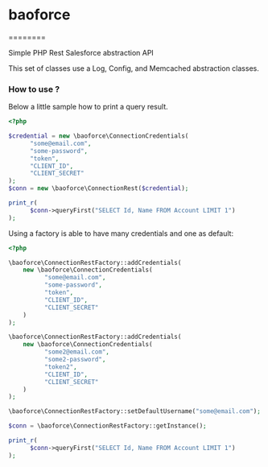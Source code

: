 # baoforce
========

Simple PHP Rest Salesforce abstraction API

This set of classes use a Log, Config, and Memcached abstraction classes.


### How to use ?

Below a little sample how to print a query result.

```php
<?php

$credential = new \baoforce\ConnectionCredentials(
	  "some@email.com",
	  "some-password",
	  "token",
	  "CLIENT_ID",    
	  "CLIENT_SECRET"  
);
$conn = new \baoforce\ConnectionRest($credential);

print_r( 
	  $conn->queryFirst("SELECT Id, Name FROM Account LIMIT 1")
);

```


Using a factory is able to have many credentials and one as default:


```php
<?php

\baoforce\ConnectionRestFactory::addCredentials(
	new \baoforce\ConnectionCredentials(
		  "some@email.com",
		  "some-password",
		  "token",
		  "CLIENT_ID",    
		  "CLIENT_SECRET"  
	)
);

\baoforce\ConnectionRestFactory::addCredentials(
	new \baoforce\ConnectionCredentials(
		  "some2@email.com",
		  "some2-password",
		  "token2",
		  "CLIENT_ID",    
		  "CLIENT_SECRET"  
	)
);

\baoforce\ConnectionRestFactory::setDefaultUsername("some@email.com");

$conn = \baoforce\ConnectionRestFactory::getInstance();

print_r( 
	  $conn->queryFirst("SELECT Id, Name FROM Account LIMIT 1")
);

```


